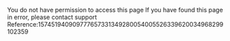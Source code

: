 You do not have permission to access this page If you have found this page in error, please contact support Reference:157451940909777657331349280054005526339620034968299102359
